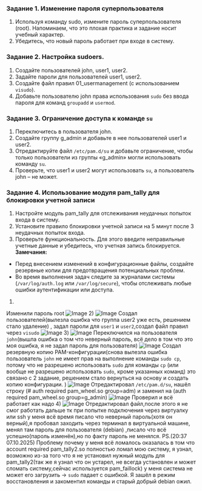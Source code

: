 ### Задание 1. Изменение пароля суперпользователя
1. Используя команду sudo, измените пароль суперпользователя (root). Напоминаем, что это плохая практика и задание носит учебный характер.
2. Убедитесь, что новый пароль работает при входе в систему.
### Задание 2. Настройка sudoers.
1. Создайте пользователей john, user1, user2.
2. Задайте пароли для пользователей user1, user2.
3. Создайте файл правил 01_usermanagement (с использованием `visudo`).
4. Добавьте пользователю john права использования `sudo` без ввода пароля для команд `groupadd` и `usermod`.
### Задание 3. Ограничение доступа к команде `su`
1. Переключитесь в пользователя john.
2. Создайте группу g_admin и добавьте в нее пользователей user1 и user2.
3. Отредактируйте файл `/etc/pam.d/su` и добавьте ограничение, чтобы только пользователи из группы «g_admin» могли использовать команду `su`.
4. Проверьте, что user1 и user2 могут использовать `su`, а пользователь john – не может.
### Задание 4. Использование модуля pam_tally для блокировки учетной записи
1. Настройте модуль pam_tally для отслеживания неудачных попыток входа в систему.
2. Установите правило блокировки учетной записи на 5 минут после 3 неудачных попыток входа.
3. Проверьте функциональность. Для этого введите неправильные учетные данные и убедитесь, что учетная запись блокируется.
**Замечания:**
- Перед внесением изменений в конфигурационные файлы, создайте резервные копии для предотвращения потенциальных проблем.
- Во время выполнения задач следите за журналами системы (`/var/log/auth.log` или `/var/log/secure`), чтобы отслеживать любые ошибки аутентификации или доступа.
1)
Изменили пароль root
![Image](<https://github.com/Ro1FZ/Test-work-Sedinkin/blob/main/Pasted%20image%2020251005183502.png?raw=true>)
2)
![Image](<https://github.com/Ro1FZ/Test-work-Sedinkin/blob/main/Pasted%20image%2020251005185008.png?raw=true>)
Создал пользователей(вылезла ошибка что группа user2 уже есть, решением стало удаление) , задал пароли для `user1` и `user2`,создал файл правил через `visudo`
![Image](<https://github.com/Ro1FZ/Test-work-Sedinkin/blob/main/Pasted%20image%2020251005185323.png?raw=true>)
3)
![Image](<https://github.com/Ro1FZ/Test-work-Sedinkin/blob/main/Pasted%20image%2020251005190347.png?raw=true>)
Переключился на пользователя `john`(вышла ошибка о том что неверный пароль, всё дело в том что это моя ошибка, я не задал пароль для пользователя)
![Image](<https://github.com/Ro1FZ/Test-work-Sedinkin/blob/main/Pasted%20image%2020251005190842.png?raw=true>)
Создал резервную копию PAM-конфигурации(снова вылезла ошибка пользователь `john` не имеет прав на выполнение команды `sudo cp`, потому что не разрешено использовать `sudo` для команды `cp` (или вообще не разрешено использовать `sudo`, кроме указанных команд) это связано с 2 задание, решением стало вернуться на основу и создать копию конфигурации. )
![Image](<https://github.com/Ro1FZ/Test-work-Sedinkin/blob/main/Pasted%20image%2020251005191811.png?raw=true>)
Отредактировал `/etc/pam.d/su`, нашёл строку (# auth required pam_wheel.so group=adm) и заменил на (auth required pam_wheel.so group=g_admin)
![Image](<https://github.com/Ro1FZ/Test-work-Sedinkin/blob/main/Pasted%20image%2020251005192359.png?raw=true>)
Проверил и всё работает как надо
4)
![Image](<https://github.com/Ro1FZ/Test-work-Sedinkin/blob/main/Pasted%20image%2020251005193843.png?raw=true>)
Отредактировал файл,после этого я не смог работать дальше тк при попытке подключения через виртуалку или ssh у меня всё время писало что неверный пароль(хотя он верный),я пробовал заходить через терминал в виртуальной машине, менял там пароль для пользователя (debian) ,писало что всё успешно(пароль изменён),но по факту пароль не менялся.
PS.(20:37 07.10.2025) Проблему почему у меня всё ломалось оказалась в том что account required pam_tally2.so полностью ломал мою систему, я узнал, возможно из-за того что я не установил нужный модуль для pam_tally2(так же я узнал что он устарел, не всегда установлен и может сломать систему,сейчас используется pam_faillock) у меня система не может его загрузить → `sudo` падает с ошибкой. Я зашёл в режим восстановления и закоментил команды и старый добрый debian ожил.
